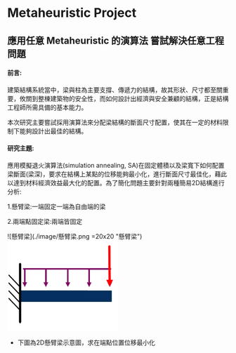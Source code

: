 # Metaheuristic Project

## 應用任意 Metaheuristic 的演算法 嘗試解決任意工程問題
#### 前言:
建築結構系統當中，梁與柱為主要支撐、傳遞力的結構，故其形狀、尺寸都至關重要，攸關到整棟建築物的安全性，而如何設計出經濟與安全兼顧的結構，正是結構工程師所需具備的基本能力。

本次研究主要嘗試採用演算法來分配梁結構的斷面尺寸配置，使其在一定的材料限制下能夠設計出最佳的結構。

#### 研究主題:
應用模擬退火演算法(simulation annealing, SA)在固定體積以及梁寬下如何配置梁斷面(梁深)，要求在結構上某點的位移能夠最小化，進行斷面尺寸最佳化，藉此以達到材料經濟效益最大化的配置。為了簡化問題主要針對兩種簡易2D結構進行分析:

1.懸臂梁:一端固定一端為自由端的梁

2.兩端點固定梁:兩端皆固定

![懸臂梁](./image/懸臂梁.png =20x20 "懸臂梁")
<img src="./image/懸臂梁.png" alt="Cover" width="50%"/>

+ 下圖為2D懸臂梁示意圖，求在端點位置位移最小化
